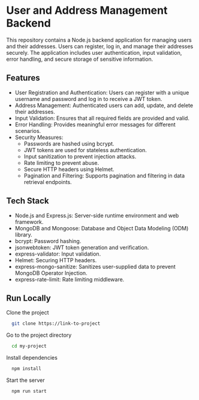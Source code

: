# User and Address Management Backend

This repository contains a Node.js backend application for managing users and their addresses. Users can register, log in, and manage their addresses securely. The application includes user authentication, input validation, error handling, and secure storage of sensitive information.

## Features

- User Registration and Authentication: Users can register with a unique username and password and log in to receive a JWT token.
- Address Management: Authenticated users can add, update, and delete their addresses.
- Input Validation: Ensures that all required fields are provided and valid.
- Error Handling: Provides meaningful error messages for different scenarios.
- Security Measures:
  - Passwords are hashed using bcrypt.
  - JWT tokens are used for stateless authentication.
  - Input sanitization to prevent injection attacks.
  - Rate limiting to prevent abuse.
  - Secure HTTP headers using Helmet.
  - Pagination and Filtering: Supports pagination and filtering in data retrieval endpoints.

## Tech Stack

- Node.js and Express.js: Server-side runtime environment and web framework.
- MongoDB and Mongoose: Database and Object Data Modeling (ODM) library.
- bcrypt: Password hashing.
- jsonwebtoken: JWT token generation and verification.
- express-validator: Input validation.
- Helmet: Securing HTTP headers.
- express-mongo-sanitize: Sanitizes user-supplied data to prevent MongoDB Operator Injection.
- express-rate-limit: Rate limiting middleware.

## Run Locally

Clone the project

```bash
  git clone https://link-to-project
```

Go to the project directory

```bash
  cd my-project
```

Install dependencies

```bash
  npm install
```

Start the server

```bash
  npm run start
```
